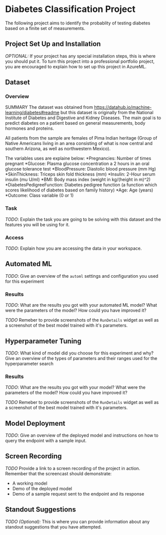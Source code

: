 
# Diabetes Classification Project

The following project aims to identify the probablity of testing diabetes based on a finite set of measurements.

## Project Set Up and Installation
*OPTIONAL:* If your project has any special installation steps, this is where you should put it. To turn this project into a professional portfolio project, you are encouraged to explain how to set up this project in AzureML.

## Dataset

### Overview

SUMMARY
The dataset was obtained from https://datahub.io/machine-learning/diabetes#readme but this dataset is originally from the National Institute of Diabetes and Digestive and Kidney Diseases. The main goal is to predict diabetes on a patient based on general measurements, body hormones and proteins.

All patients from the sample are females of Pima Indian heritage (Group of Native Americans living in an area consisting of what is now central and southern Arizona, as well as northwestern Mexico).

The variables uses are explaine below:
*Pregnancies: Number of times pregnant
*Glucose: Plasma glucose concentration a 2 hours in an oral glucose tolerance test
*BloodPressure: Diastolic blood pressure (mm Hg)
*SkinThickness: Triceps skin fold thickness (mm)
*Insulin: 2-Hour serum insulin (mu U/ml)
*BMI: Body mass index (weight in kg/(height in m)^2)
*DiabetesPedigreeFunction: Diabetes pedigree function (a function which scores likelihood of diabetes based on family history)
*Age: Age (years)
*Outcome: Class variable (0 or 1)

### Task
*TODO*: Explain the task you are going to be solving with this dataset and the features you will be using for it.

### Access
*TODO*: Explain how you are accessing the data in your workspace.

## Automated ML
*TODO*: Give an overview of the `automl` settings and configuration you used for this experiment

### Results
*TODO*: What are the results you got with your automated ML model? What were the parameters of the model? How could you have improved it?

*TODO* Remeber to provide screenshots of the `RunDetails` widget as well as a screenshot of the best model trained with it's parameters.

## Hyperparameter Tuning
*TODO*: What kind of model did you choose for this experiment and why? Give an overview of the types of parameters and their ranges used for the hyperparameter search


### Results
*TODO*: What are the results you got with your model? What were the parameters of the model? How could you have improved it?

*TODO* Remeber to provide screenshots of the `RunDetails` widget as well as a screenshot of the best model trained with it's parameters.

## Model Deployment
*TODO*: Give an overview of the deployed model and instructions on how to query the endpoint with a sample input.

## Screen Recording
*TODO* Provide a link to a screen recording of the project in action. Remember that the screencast should demonstrate:
- A working model
- Demo of the deployed  model
- Demo of a sample request sent to the endpoint and its response

## Standout Suggestions
*TODO (Optional):* This is where you can provide information about any standout suggestions that you have attempted.
